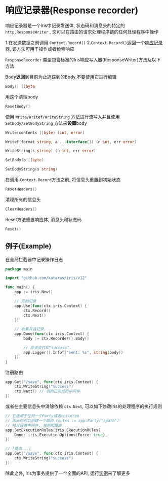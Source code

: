 # 响应记录器(Response recorder)

响应记录器是一个Iris中记录发送体, 状态码和消息头的特定的 `http.ResponseWriter` , 您可以在路由的请求处理程序链的任何处理程序中操作

1.在发送数据之前调用 `Context.Record()`
2.`Context.Record()`返回一个[响应记录器](https://godoc.org/github.com/kataras/iris/context#ResponseRecorder),  该方法可用于操作或者检索响应

`ResponseRecorder` 类型包含标准的Iris响应写入器(ResponseWriter)方法及以下方法

Body**返回**到目前为止追踪到的Body,不要使用它进行编辑

```go
Body() []byte
```

用这个清理body

```go
ResetBody()
```

使用 `Write/Writef/WriteString` 方法进行流写入并且使用 `SetBody/SetBodyString` 方法来**设置**body

```go
Write(contents []byte) (int, error)

Writef(format string, a ...interface{}) (n int, err error)

WriteString(s string) (n int, err error)

SetBody(b []byte)

SetBodyString(s string)
```

在调用 `Context.Record`方法之前, 将信息头重置到初始状态

```go
ResetHeaders()
```

清理所有的信息头

```go
ClearHeaders()
```

Reset方法重置响应体, 消息头和状态码

```go
Reset()
```

## 例子(Example)

在全局拦截器中记录操作日志

```go
package main

import "github.com/kataras/iris/v12"

func main() {
    app := iris.New()

    // 开始记录
    app.Use(func(ctx iris.Context) {
        ctx.Record()
        ctx.Next()
    })

    // 收集并且记录.
    app.Done(func(ctx iris.Context) {
        body := ctx.Recorder().Body()

        // 应该会打印"success".
        app.Logger().Infof("sent: %s", string(body))
    })
}
```

注册路由

```go
app.Get("/save", func(ctx iris.Context) {
    ctx.WriteString("success")
    ctx.Next() // 调用已完成的中间件
})
```

或者在主要信息头中消除依赖 `ctx.Next`, 可以如下修改Iris的处理程序的执行规则

```go
// 它适用于任何一个Party或者children
// 因此你可以创建一个路由 routes := app.Party("/path")
// 并且设置中间件, 规则和路由
app.SetExecutionRules(iris.ExecutionRules{ 
    Done: iris.ExecutionOptions{Force: true},
})

// [路由...]
app.Get("/save", func(ctx iris.Context) {
    ctx.WriteString("success")
})
```

除此之外, Iris为事务提供了一个全面的API, 运行[实例](https://github.com/kataras/iris/blob/master/_examples/response-writer/transactions/main.go)来了解更多
